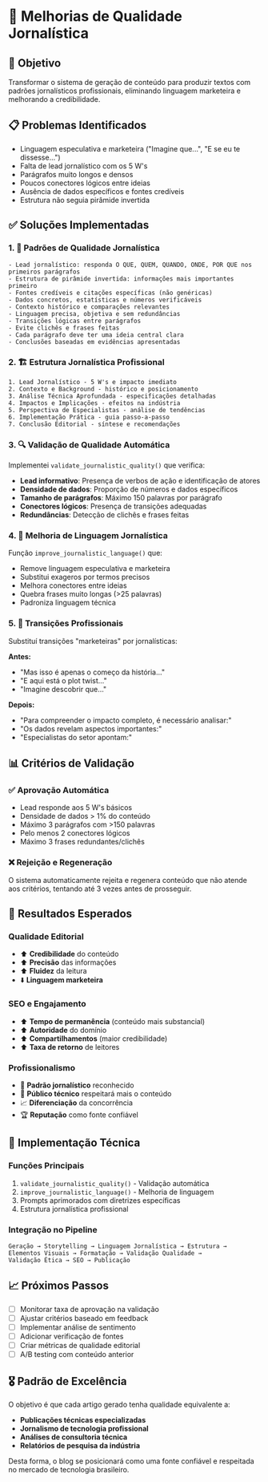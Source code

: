 # 📰 Melhorias de Qualidade Jornalística

## 🎯 Objetivo
Transformar o sistema de geração de conteúdo para produzir textos com padrões jornalísticos profissionais, eliminando linguagem marketeira e melhorando a credibilidade.

## 📋 Problemas Identificados
- Linguagem especulativa e marketeira ("Imagine que...", "E se eu te dissesse...")
- Falta de lead jornalístico com os 5 W's
- Parágrafos muito longos e densos
- Poucos conectores lógicos entre ideias
- Ausência de dados específicos e fontes credíveis
- Estrutura não seguia pirâmide invertida

## ✅ Soluções Implementadas

### 1. 📝 Padrões de Qualidade Jornalística
```
- Lead jornalístico: responda O QUE, QUEM, QUANDO, ONDE, POR QUE nos primeiros parágrafos
- Estrutura de pirâmide invertida: informações mais importantes primeiro
- Fontes credíveis e citações específicas (não genéricas)
- Dados concretos, estatísticas e números verificáveis
- Contexto histórico e comparações relevantes
- Linguagem precisa, objetiva e sem redundâncias
- Transições lógicas entre parágrafos
- Evite clichês e frases feitas
- Cada parágrafo deve ter uma ideia central clara
- Conclusões baseadas em evidências apresentadas
```

### 2. 🏗️ Estrutura Jornalística Profissional
```
1. Lead Jornalístico - 5 W's e impacto imediato
2. Contexto e Background - histórico e posicionamento
3. Análise Técnica Aprofundada - especificações detalhadas
4. Impactos e Implicações - efeitos na indústria
5. Perspectiva de Especialistas - análise de tendências
6. Implementação Prática - guia passo-a-passo
7. Conclusão Editorial - síntese e recomendações
```

### 3. 🔍 Validação de Qualidade Automática
Implementei `validate_journalistic_quality()` que verifica:

- **Lead informativo**: Presença de verbos de ação e identificação de atores
- **Densidade de dados**: Proporção de números e dados específicos
- **Tamanho de parágrafos**: Máximo 150 palavras por parágrafo
- **Conectores lógicos**: Presença de transições adequadas
- **Redundâncias**: Detecção de clichês e frases feitas

### 4. 📝 Melhoria de Linguagem Jornalística
Função `improve_journalistic_language()` que:

- Remove linguagem especulativa e marketeira
- Substitui exageros por termos precisos
- Melhora conectores entre ideias
- Quebra frases muito longas (>25 palavras)
- Padroniza linguagem técnica

### 5. 🔄 Transições Profissionais
Substituí transições "marketeiras" por jornalísticas:

**Antes:**
- "Mas isso é apenas o começo da história..."
- "E aqui está o plot twist..."
- "Imagine descobrir que..."

**Depois:**
- "Para compreender o impacto completo, é necessário analisar:"
- "Os dados revelam aspectos importantes:"
- "Especialistas do setor apontam:"

## 📊 Critérios de Validação

### ✅ Aprovação Automática
- Lead responde aos 5 W's básicos
- Densidade de dados > 1% do conteúdo
- Máximo 3 parágrafos com >150 palavras
- Pelo menos 2 conectores lógicos
- Máximo 3 frases redundantes/clichês

### ❌ Rejeição e Regeneração
O sistema automaticamente rejeita e regenera conteúdo que não atende aos critérios, tentando até 3 vezes antes de prosseguir.

## 🎯 Resultados Esperados

### Qualidade Editorial
- ⬆️ **Credibilidade** do conteúdo
- ⬆️ **Precisão** das informações
- ⬆️ **Fluidez** da leitura
- ⬇️ **Linguagem marketeira**

### SEO e Engajamento
- ⬆️ **Tempo de permanência** (conteúdo mais substancial)
- ⬆️ **Autoridade** do domínio
- ⬆️ **Compartilhamentos** (maior credibilidade)
- ⬆️ **Taxa de retorno** de leitores

### Profissionalismo
- 📰 **Padrão jornalístico** reconhecido
- 🎯 **Público técnico** respeitará mais o conteúdo
- 📈 **Diferenciação** da concorrência
- 🏆 **Reputação** como fonte confiável

## 🔧 Implementação Técnica

### Funções Principais
1. `validate_journalistic_quality()` - Validação automática
2. `improve_journalistic_language()` - Melhoria de linguagem
3. Prompts aprimorados com diretrizes específicas
4. Estrutura jornalística profissional

### Integração no Pipeline
```
Geração → Storytelling → Linguagem Jornalística → Estrutura → 
Elementos Visuais → Formatação → Validação Qualidade → 
Validação Ética → SEO → Publicação
```

## 📈 Próximos Passos

- [ ] Monitorar taxa de aprovação na validação
- [ ] Ajustar critérios baseado em feedback
- [ ] Implementar análise de sentimento
- [ ] Adicionar verificação de fontes
- [ ] Criar métricas de qualidade editorial
- [ ] A/B testing com conteúdo anterior

## 🎖️ Padrão de Excelência

O objetivo é que cada artigo gerado tenha qualidade equivalente a:
- **Publicações técnicas especializadas**
- **Jornalismo de tecnologia profissional**
- **Análises de consultoria técnica**
- **Relatórios de pesquisa da indústria**

Desta forma, o blog se posicionará como uma fonte confiável e respeitada no mercado de tecnologia brasileiro.
